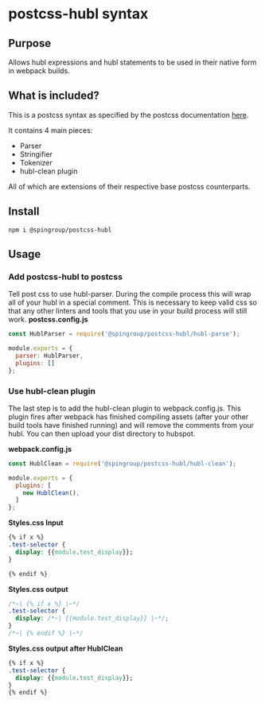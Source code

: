# postcss-hubl syntax

## Purpose 

Allows hubl expressions and hubl statements to be used in their native form in webpack builds.

## What is included?

This is a postcss syntax as specified by the postcss documentation [here](https://github.com/postcss/postcss/blob/main/docs/syntax.md). 

It contains 4 main pieces:

- Parser
- Stringifier
- Tokenizer
- hubl-clean plugin

All of which are extensions of their respective base postcss counterparts.

## Install
`npm i @spingroup/postcss-hubl`

## Usage

### Add postcss-hubl to postcss
Tell post css to use hubl-parser. During the compile process this will wrap all of your hubl in a special comment. This is necessary to keep valid css so that any other linters and tools that you use in your build process will still work. 
**postcss.config.js**
```js {title: postcss.config.js}
const HublParser = require('@spingroup/postcss-hubl/hubl-parse');

module.exports = {
  parser: HublParser,
  plugins: []
};
```

### Use hubl-clean plugin

The last step is to add the hubl-clean plugin to webpack.config.js. This plugin fires after webpack has finished compiling assets (after your other build tools have finished running) and will remove the comments from your hubl. You can then upload your dist directory to hubspot. 

**webpack.config.js**
```js {title: postcss.config.js}
const HublClean = require('@spingroup/postcss-hubl/hubl-clean');

module.exports = {
  plugins: [
    new HublClean(),
  ]
};
```

**Styles.css Input**
```css {title: postcss.config.js}
{% if x %}
.test-selector {
  display: {{module.test_display}};
}

{% endif %}
```

**Styles.css output**
```css {title: postcss.config.js}
/*~| {% if x %} |~*/
.test-selector {
  display: /*~| {{module.test_display}} |~*/;
}
/*~| {% endif %} |~*/
```

**Styles.css output after HublClean**
```css {title: postcss.config.js}
{% if x %} 
.test-selector {
  display: {{module.test_display}};
}
{% endif %}
```
